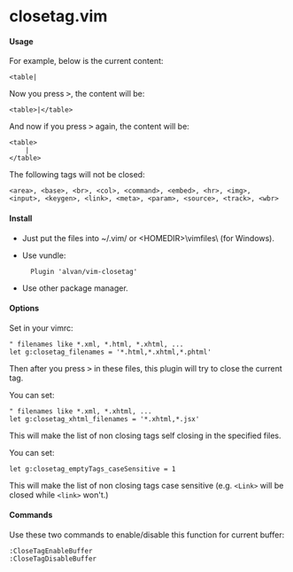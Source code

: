 closetag.vim
============

#### Usage

For example, below is the current content:

    <table|

Now you press <kbd>&gt;</kbd>, the content will be:

    <table>|</table>

And now if you press <kbd>&gt;</kbd> again, the content will be:

    <table>
        |
    </table>

The following tags will not be closed:

    <area>, <base>, <br>, <col>, <command>, <embed>, <hr>, <img>, 
    <input>, <keygen>, <link>, <meta>, <param>, <source>, <track>, <wbr>

#### Install

* Just put the files into ~/.vim/ or &lt;HOMEDIR&gt;\vimfiles\ (for Windows).

* Use vundle:

        Plugin 'alvan/vim-closetag'

* Use other package manager.

#### Options

Set in your vimrc:

    " filenames like *.xml, *.html, *.xhtml, ...
    let g:closetag_filenames = '*.html,*.xhtml,*.phtml'

Then after you press <kbd>&gt;</kbd> in these files, this plugin will try to close the current tag.

You can set:

    " filenames like *.xml, *.xhtml, ...
    let g:closetag_xhtml_filenames = '*.xhtml,*.jsx'

This will make the list of non closing tags self closing in the specified files.

You can set:

    let g:closetag_emptyTags_caseSensitive = 1

This will make the list of non closing tags case sensitive (e.g. `<Link>` will be closed while `<link>` won't.)

#### Commands

Use these two commands to enable/disable this function for current buffer:

    :CloseTagEnableBuffer
    :CloseTagDisableBuffer

